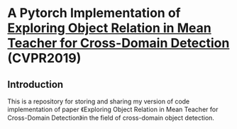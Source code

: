 # A Pytorch Implementation of [Exploring Object Relation in Mean Teacher for Cross-Domain Detection](https://arxiv.org/abs/1904.11245) (CVPR2019)

## Introduction
This is a repository for storing and sharing my version of code implementation of paper 《Exploring Object Relation in Mean Teacher for Cross-Domain Detection》in the field of cross-domain object detection.


